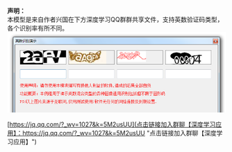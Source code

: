 **声明：**  
本模型是来自作者兴国在下方深度学习QQ群群共享文件，支持英数验证码类型，各个识别率有所不同。
![demo](./picture.png)

[https://jq.qq.com/?_wv=1027&k=5M2usUU](点击链接加入群聊【深度学习应用】：https://jq.qq.com/?_wv=1027&k=5M2usUU "点击链接加入群聊【深度学习应用】")